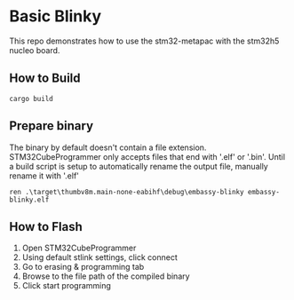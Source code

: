 # Basic Blinky
This repo demonstrates how to use the stm32-metapac with the stm32h5 nucleo board.

## How to Build
```
cargo build
```

## Prepare binary
The binary by default doesn't contain a file extension. STM32CubeProgrammer only accepts files that end with '.elf' or '.bin'.
Until a build script is setup to automatically rename the output file, manually rename it with '.elf'
```
ren .\target\thumbv8m.main-none-eabihf\debug\embassy-blinky embassy-blinky.elf
```

## How to Flash
1. Open STM32CubeProgrammer
2. Using default stlink settings, click connect
3. Go to erasing & programming tab
4. Browse to the file path of the compiled binary
5. Click start programming
